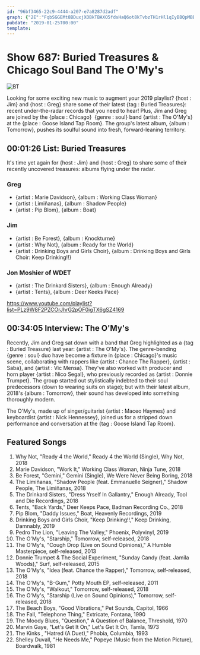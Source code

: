 ```yaml
---
id: "96bf3465-22c9-4444-a207-e7a8287d2adf"
graph: {"2E":"FqbSGGEMt8BDuxjXOBkTBAXO5fdsHaQ6ot8kTvbzTH1rHl1qIyBBQpMBBcGQBB6bfrVqGy9QEbSBFiBd","1KT":"BArzKzcOc6MOJ5zzcOc6"}
pubdate: "2019-01-25T00:00"
template: 
---
```






# Show 687: Buried Treasures & Chicago Soul Band The O'My's

![BT](https://static.soundopinions.org/images/2019/BT_2019.jpg)

Looking for some exciting new music to augment your 2019 playlist? {host : Jim} and {host : Greg} share some of their latest {tag : Buried Treasures}: recent under-the-radar records that you need to hear! Plus, Jim and Greg are joined by the {place : Chicago}  {genre : soul} band {artist : The O'My's} at the {place : Goose Island Tap Room}. The group's latest album, {album : Tomorrow}, pushes its soulful sound into fresh, forward-leaning territory.



## 00:01:26 List: Buried Treasures

It's time yet again for {host : Jim} and {host : Greg} to share some of their recently uncovered treasures: albums flying under the radar.


### Greg

- {artist : Marie Davidson}, {album : Working Class Woman}
- {artist : Limiñanas}, {album : Shadow People}
- {artist : Pip Blom}, {album : Boat}


### Jim

- {artist : Be Forest}, {album : Knockturne}
- {artist : Why Not}, {album : Ready for the World}
- {artist : Drinking Boys and Girls Choir}, {album : Drinking Boys and Girls Choir: Keep Drinking!!}


### Jon Moshier of WDET

- {artist : The Drinkard Sisters}, {album : Enough Already}
- {artist : Tents}, {album : Deer Keeks Pace}

https://www.youtube.com/playlist?list=PLz9W8F2PZCOrJhrG2pOF0igTX6gSZ4169



## 00:34:05 Interview: The O'My's

Recently, Jim and Greg sat down with a band that Greg highlighted as a {tag : Buried Treasure} last year: {artist : The O'My's}. The genre-bending {genre : soul} duo have become a fixture in {place : Chicago}'s music scene, collaborating with rappers like {artist : Chance The Rapper}, {artist : Saba}, and {artist : Vic Mensa}. They've also worked with producer and horn player {artist : Nico Segal}, who previously recorded as {artist : Donnie Trumpet}. The group started out stylistically indebted to their soul predecessors (down to wearing suits on stage); but with their latest album, 2018's {album : Tomorrow}, their sound has developed into something thoroughly modern.

The O'My's, made up of singer/guitarist {artist : Maceo Haymes} and keyboardist {artist : Nick Hennessey}, joined us for a stripped down performance and conversation at the {tag : Goose Island Tap Room}.



## Featured Songs

1. Why Not, "Ready 4 the World," Ready 4 the World (Single), Why Not, 2018
2. Marie Davidson, "Work It," Working Class Woman, Ninja Tune, 2018
3. Be Forest, "Gemini," Gemini (Single), We Were Never Being Boring, 2018
4. The Limiñanas, "Shadow People (feat. Emmanuelle Seigner)," Shadow People, The Limiñanas, 2018
5. The Drinkard Sisters, "Dress Yrself In Gallantry," Enough Already, Tool and Die Recordings, 2018
6. Tents, "Back Yards," Deer Keeps Pace, Badman Recording Co., 2018
7. Pip Blom, "Daddy Issues," Boat, Heavenly Recordings, 2019
8. Drinking Boys and Girls Choir, "Keep Drinking!!," Keep Drinking, Damnably, 2019
9. Pedro The Lion, "Leaving The Valley," Phoenix, Polyvinyl, 2019
10. The O'My's, "Starship," Tomorrow, self-released, 2018
11. The O'My's, "Cough Drop (Live on Sound Opinions)," A Humble Masterpiece, self-released, 2013
12. Donnie Trumpet & The Social Experiment, "Sunday Candy (feat. Jamila Woods)," Surf, self-released, 2015
13. The O'My's, "Idea (feat. Chance the Rapper)," Tomorrow, self-released, 2018
14. The O'My's, "B-Gum," Potty Mouth EP, self-released, 2011
15. The O'My's, "Walkout," Tomorrow, self-released, 2018
16. The O'My's, "Starship (Live on Sound Opinions)," Tomorrow, self-released, 2018
17. The Beach Boys, "Good Vibrations," Pet Sounds, Capitol, 1966
18. The Fall, "Telephone Thing," Extricate, Fontana, 1990
19. The Moody Blues, "Question," A Question of Balance, Threshold, 1970
20. Marvin Gaye, "Let's Get It On," Let's Get It On, Tamla, 1973
21. The Kinks , "Hatred (A Duet)," Phobia, Columbia, 1993
22. Shelley Duvall, "He Needs Me," Popeye (Music from the Motion Picture), Boardwalk, 1981